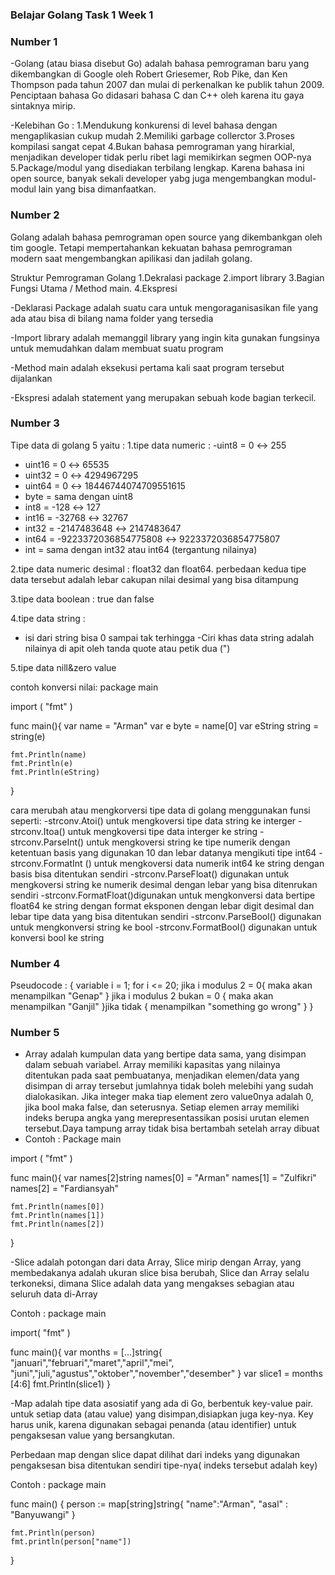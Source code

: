 ### Belajar Golang Task 1 Week 1

### Number 1
-Golang (atau biasa disebut Go) adalah bahasa pemrograman baru yang dikembangkan di Google oleh Robert Griesemer, Rob Pike, dan Ken Thompson pada tahun 2007 dan mulai di perkenalkan ke publik tahun 2009. Penciptaan bahasa Go didasari bahasa C dan C++ oleh karena itu gaya sintaknya mirip.

-Kelebihan Go :
1.Mendukung konkurensi di level bahasa dengan mengaplikasian cukup mudah
2.Memiliki garbage collerctor
3.Proses kompilasi sangat cepat
4.Bukan bahasa pemrograman yang hirarkial, menjadikan developer tidak perlu ribet lagi memikirkan segmen OOP-nya
5.Package/modul yang disediakan terbilang lengkap. Karena bahasa ini open source, banyak sekali developer yabg juga mengembangkan modul-modul lain yang bisa dimanfaatkan.

### Number 2
Golang adalah bahasa pemrograman open source yang dikembankgan oleh tim google. Tetapi mempertahankan kekuatan bahasa pemrograman modern saat mengembangkan apilikasi dan jadilah golang.

Struktur Pemrograman Golang 
1.Dekralasi package
2.import library
3.Bagian Fungsi Utama / Method main.
4.Ekspresi

-Deklarasi Package adalah suatu cara untuk mengoraganisasikan file yang ada atau bisa di bilang nama folder yang tersedia

-Import library adalah memanggil library yang ingin kita gunakan fungsinya untuk memudahkan dalam membuat suatu program

-Method main adalah eksekusi pertama kali saat program tersebut dijalankan

-Ekspresi adalah statement yang merupakan sebuah kode bagian terkecil.

### Number 3

Tipe data di golang 5 yaitu :
1.tipe data numeric : 
-uint8 = 0 ↔ 255
- uint16 = 0 ↔ 65535
- uint32 = 0 ↔ 4294967295
- uint64 = 0 ↔ 18446744074709551615
- byte = sama dengan uint8
- int8 = -128 ↔  127
-  int16 = -32768 ↔  32767
-  int32 = -2147483648 ↔  2147483647
-  int64 = -9223372036854775808 ↔ 9223372036854775807
-  int = sama dengan int32 atau int64 (tergantung nilainya)
  
2.tipe data numeric desimal : float32 dan float64. perbedaan kedua tipe data tersebut adalah lebar cakupan nilai desimal yang bisa ditampung

3.tipe data boolean : true dan false

4.tipe data string : 
- isi dari string bisa 0 sampai tak terhingga
-Ciri khas data string adalah nilainya di apit oleh tanda quote atau petik dua (")

5.tipe data nill&zero value 


contoh konversi nilai: 
package main 

import (
	"fmt"
)

func main(){
    var name  = "Arman"
    var e byte = name[0]
	var eString string =  string(e)
	
	fmt.Println(name)
	fmt.Println(e)
	fmt.Println(eString)

}

cara merubah atau mengkorversi tipe data di golang menggunakan funsi seperti:
-strconv.Atoi() untuk mengkoversi tipe data string ke interger
-strconv.Itoa() untuk mengkoversi tipe data interger ke string
-strconv.ParseInt() untuk mengkoversi string ke tipe numerik dengan ketentuan basis yang digunakan 10 dan lebar datanya mengikuti tipe int64
-strconv.FormatInt () untuk mengkoversi data numerik int64 ke string dengan basis bisa ditentukan sendiri
-strconv.ParseFloat() digunakan untuk mengkoversi string ke numerik desimal dengan lebar yang bisa ditenrukan sendiri
-strconv.FormatFloat()digunakan untuk mengkonversi data bertipe float64 ke string dengan format eksponen dengan lebar digit desimal dan lebar tipe data yang bisa ditentukan sendiri
-strconv.ParseBool()  digunakan untuk mengkonversi string ke bool
-strconv.FormatBool() digunakan untuk konversi bool ke string

### Number 4

Pseudocode :
{
    variable i = 1;
    for i <= 20;
    jika i modulus 2 = 0{
        maka akan menampilkan "Genap"
    } jika i modulus 2 bukan = 0 {
        maka akan menampilkan "Ganjil"
    }jika tidak {
        menampilkan "something go wrong"
    }
}

### Number 5

- Array adalah kumpulan data yang bertipe data sama, yang disimpan dalam sebuah variabel. Array memiliki kapasitas yang nilainya ditentukan pada saat pembuatanya, menjadikan elemen/data yang disimpan di array tersebut jumlahnya tidak boleh melebihi yang sudah dialokasikan. Jika integer maka tiap element zero value0nya adalah 0, jika bool maka false, dan seterusnya. Setiap elemen array memiliki indeks berupa angka yang merepresentassikan posisi urutan elemen tersebut.Daya tampung array tidak bisa bertambah setelah array dibuat
- Contoh :
Package main

import (
    "fmt"
)

func main(){
    var names[2]string
    names[0] = "Arman"
    names[1] = "Zulfikri"
    names[2] = "Fardiansyah"

    fmt.Println(names[0])
    fmt.Println(names[1])
    fmt.Println(names[2])
}

-Slice adalah potongan dari data Array, Slice mirip dengan Array, yang membedakanya adalah ukuran slice bisa berubah, Slice dan Array selalu terkoneksi, dimana Slice adalah data yang mengakses sebagian atau seluruh data di-Array

Contoh : 
package main

import(
    "fmt"
)

func main(){
    var months = [...]string{
        "januari","februari","maret","april","mei",
        "juni","juli,"agustus","oktober","november","desember"
    }
    var slice1 = months [4:6]
    fmt.Println(slice1)
}

-Map adalah tipe data asosiatif yang ada di Go, berbentuk key-value pair. untuk setiap data (atau value) yang disimpan,disiapkan juga key-nya. Key harus unik, karena digunakan sebagai penanda (atau identifier) untuk pengaksesan value yang bersangkutan.

Perbedaan map dengan slice dapat dilihat dari indeks yang digunakan pengaksesan bisa ditentukan sendiri tipe-nya( indeks tersebut adalah key)

Contoh :
package main

func main() {
    person := map[string]string{
        "name":"Arman",
        "asal" : "Banyuwangi"
    }

    fmt.Println(person)
    fmt.println(person["name"])
}